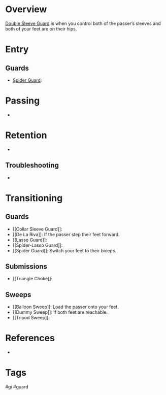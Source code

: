 # Overview
<u>Double Sleeve Guard</u> is when you control both of the passer’s sleeves and both of your feet are on their hips.
# Entry
## Guards
- [Spider Guard](obsidian://open?vault=Obsidian-BJJ-Notes&file=Guards%2FSpider%20Guard):
# Passing
- 
# Retention
- 
## Troubleshooting
- 
# Transitioning
## Guards
- [[Collar Sleeve Guard]]:
- [[De La Riva]]: If the passer step their feet forward.
- [[Lasso Guard]]: 
- [[Spider-Lasso Guard]]:
- [[Spider Guard]]: Switch your feet to their biceps.
## Submissions
- [[Triangle Choke]]:
## Sweeps
- [[Balloon Sweep]]: Load the passer onto your feet.
- [[Dummy Sweep]]: If both feet are reachable.
- [[Tripod Sweep]]:
# References
- 
# Tags
#gi #guard 